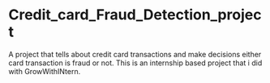 # Credit_card_Fraud_Detection_project
A project that tells about credit card transactions and make decisions either card transaction is fraud or not.
This is an internship based project that i did with GrowWithINtern.
